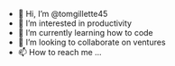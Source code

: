 - 👋 Hi, I’m @tomgillette45
- 👀 I’m interested in productivity
- 🌱 I’m currently learning how to code
- 💞️ I’m looking to collaborate on ventures
- 📫 How to reach me ...

<!---
tomgillette45/tomgillette45 is a ✨ special ✨ repository because its `README.md` (this file) appears on your GitHub profile.
You can click the Preview link to take a look at your changes.
--->
